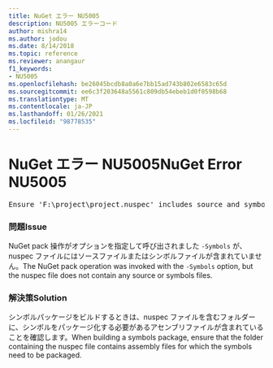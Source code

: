 ```yaml
---
title: NuGet エラー NU5005
description: NU5005 エラーコード
author: mishra14
ms.author: jodou
ms.date: 8/14/2018
ms.topic: reference
ms.reviewer: anangaur
f1_keywords:
- NU5005
ms.openlocfilehash: be26045bcdb8a0a6e7bb15ad743b802e6583c65d
ms.sourcegitcommit: ee6c3f203648a5561c809db54ebeb1d0f0598b68
ms.translationtype: MT
ms.contentlocale: ja-JP
ms.lasthandoff: 01/26/2021
ms.locfileid: "98778535"
---
```

# <a name="nuget-error-nu5005"></a><span data-ttu-id="e548a-103">NuGet エラー NU5005</span><span class="sxs-lookup"><span data-stu-id="e548a-103">NuGet Error NU5005</span></span>
<pre>Ensure 'F:\project\project.nuspec' includes source and symbol files. For help on building symbols package, visit http://docs.nuget.org/.</pre>

### <a name="issue"></a><span data-ttu-id="e548a-104">問題</span><span class="sxs-lookup"><span data-stu-id="e548a-104">Issue</span></span>

<span data-ttu-id="e548a-105">NuGet pack 操作がオプションを指定して呼び出されました `-Symbols` が、nuspec ファイルにはソースファイルまたはシンボルファイルが含まれていません。</span><span class="sxs-lookup"><span data-stu-id="e548a-105">The NuGet pack operation was invoked with the `-Symbols` option, but the nuspec file does not contain any source or symbols files.</span></span>


### <a name="solution"></a><span data-ttu-id="e548a-106">解決策</span><span class="sxs-lookup"><span data-stu-id="e548a-106">Solution</span></span>

<span data-ttu-id="e548a-107">シンボルパッケージをビルドするときは、nuspec ファイルを含むフォルダーに、シンボルをパッケージ化する必要があるアセンブリファイルが含まれていることを確認します。</span><span class="sxs-lookup"><span data-stu-id="e548a-107">When building a symbols package, ensure that the folder containing the nuspec file contains assembly files for which the symbols need to be packaged.</span></span>

